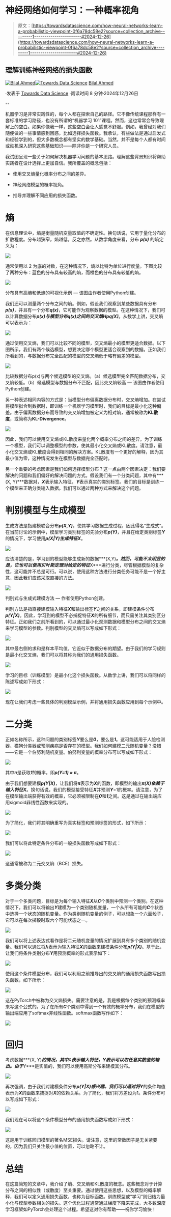 # 神经网络如何学习：一种概率视角

> 原文：[https://towardsdatascience.com/how-neural-networks-learn-a-probabilistic-viewpoint-0f6a78dc58e2?source=collection_archive---------1-----------------------#2024-12-26](https://towardsdatascience.com/how-neural-networks-learn-a-probabilistic-viewpoint-0f6a78dc58e2?source=collection_archive---------1-----------------------#2024-12-26)

## 理解训练神经网络的损失函数

[](https://medium.com/@bilalhsp?source=post_page---byline--0f6a78dc58e2--------------------------------)[![Bilal Ahmed](../Images/840f8aedf34c06a410f35290443769e2.png)](https://medium.com/@bilalhsp?source=post_page---byline--0f6a78dc58e2--------------------------------)[](https://towardsdatascience.com/?source=post_page---byline--0f6a78dc58e2--------------------------------)[![Towards Data Science](../Images/a6ff2676ffcc0c7aad8aaf1d79379785.png)](https://towardsdatascience.com/?source=post_page---byline--0f6a78dc58e2--------------------------------) [Bilal Ahmed](https://medium.com/@bilalhsp?source=post_page---byline--0f6a78dc58e2--------------------------------)

·发表于 [Towards Data Science](https://towardsdatascience.com/?source=post_page---byline--0f6a78dc58e2--------------------------------) ·阅读时间 8 分钟·2024年12月26日

--

机器学习是非常实践性的，每个人都在探索自己的路径。它不像传统课程那样有一套标准的学习路径，也没有所谓的“机器学习 101”课程。然而，这也常常会导致理解上的空白。如果你像我一样，这些空白会让人感觉不舒服。例如，我曾经对我们随便做的一些事情感到困惑，比如选择损失函数。我承认，有些做法是通过启发式和经验学到的，但大多数概念都有坚实的数学基础。当然，并不是每个人都有时间或动机深入研究这些基础知识——除非你是一个研究人员。

我试图呈现一些关于如何解决机器学习问题的基本思路。理解这些背景知识将帮助实践者在设计选择上更加自信。我所覆盖的概念包括：

+   使用交叉熵量化概率分布之间的差异。

+   神经网络模型的概率视角。

+   推导并理解不同应用的损失函数。

# 熵

在信息理论中，熵是衡量随机变量取值的不确定性。换句话说，它用于量化分布的扩散程度。分布越狭窄，熵越低，反之亦然。从数学角度来看，分布 ***p(x)*** 的熵定义为：

![](../Images/33dd85ca764eeece3a21440ee7905d46.png)

通常使用以 2 为底的对数，在这种情况下，熵以比特为单位进行度量。下图比较了两种分布：蓝色的分布具有较高的熵，而橙色的分布具有较低的熵。

![](../Images/964baafb5e977e35c85107b5f4900b32.png)

分布具有高熵和低熵的可视化示例 — 该图由作者使用Python创建。

我们还可以测量两个分布之间的熵。例如，假设我们观察到某些数据具有分布***p(x)***，并且有一个分布***q(x)***，它可能作为观察数据的模型。在这种情况下，我们可以计算数据分布***p(x)***与模型分布***q(x)***之间的交叉熵***Hpq​(X)***。从数学上讲，交叉熵可以表示为：

![](../Images/4fa58dee8edcc1c39b14f48a872a761a.png)

通过使用交叉熵，我们可以比较不同的模型，交叉熵最小的模型更适合数据。以下图所示，我们有两个候选模型，想要决定哪个模型更适合观察到的数据。正如我们所看到的，与数据分布完全匹配的模型的交叉熵低于略有偏差的模型。

![](../Images/0969895a26721b15b064252d92294c46.png)

比较数据分布p(x)与两个候选模型的交叉熵。（a）候选模型完全匹配数据分布，交叉熵较低。（b）候选模型与数据分布不匹配，因此交叉熵较高 — 该图由作者使用Python创建。

另一种表述相同内容的方式是：当模型分布偏离数据分布时，交叉熵增加。在尝试将模型拟合到数据时，即训练一个机器学习模型时，我们的目标是最小化这种偏差。由于偏离数据分布而导致的交叉熵增加被定义为相对熵，通常被称为**KL散度**，或简称为**KL-Divergence**。

![](../Images/2b6f13e6fb4bf7a5a1edcc559307df54.png)

因此，我们可以使用交叉熵或KL散度来量化两个概率分布之间的差异。为了训练一个模型，我们可以调整模型的参数，使其最小化交叉熵或KL散度。请注意，最小化交叉熵或KL散度会得到相同的解决方案。KL散度有一个更好的解释，因为其最小值为零，这种情况发生在模型与数据完全匹配时。

另一个重要的考虑因素是我们如何选择模型分布？这一点由两个因素决定：我们要解决的问题和我们偏好的解决问题的方式。假设我们有一个分类问题，其中有***(X, Y)***数据对，***X***表示输入特征，***Y***表示真实的类别标签。我们的目标是训练一个模型来正确分类输入数据。我们可以通过两种方式来解决这个问题。

# 判别模型与生成模型

生成方法是指建模联合分布***p(X,Y)***，使其学习数据生成过程，因此得名“生成式”。在当前讨论的示例中，模型学习类别标签的先验分布***p(Y)***，并且在给定类别标签***Y***的情况下，学习使用***p(X|Y)***生成特征***X***。

![](../Images/5eb90240b9184995d34273875592b62f.png)

应该清楚的是，学习到的模型能够生成新的数据***(X,Y)***。然而，可能不太明显的是，它也可以使用贝叶斯定理对给定的特征***X***进行分类，尽管根据模型的复杂性，这可能并不总是可行。可以说，使用这种方法进行分类任务可能不是一个好主意，因此我们应该采取直接的方法。

![](../Images/a8c29ddac205624e27902f56d5dcc526.png)

判别式与生成式建模方法 — 作者使用Python创建。

判别方法是指直接建模输入特征***X***和输出标签***Y***之间的关系，即建模条件分布***p(Y|X)***。因此，学习到的模型不必捕捉特征***X***的所有细节，而只需关注其类别区分特征。正如我们之前所看到的，可以通过最小化观测数据和模型分布之间的交叉熵来学习模型的参数。判别模型的交叉熵可以写成如下形式：

![](../Images/16acd7e725501a5072a2743d1d0c700d.png)

其中最右侧的求和是样本平均值，它近似于数据分布的期望。由于我们的学习规则是最小化交叉熵，我们可以将其称为我们的通用损失函数。

![](../Images/a033e75b7e65062de1656ecb8e087c7d.png)

学习的目标（训练模型）是最小化这个损失函数。从数学上讲，我们可以将同样的陈述写成如下形式：

![](../Images/e3beee4f01aff22571a56f8d67802dea.png)

现在让我们考虑一些具体的判别模型示例，并将通用损失函数应用到每个示例中。

# 二分类

正如名称所示，这种问题的类别标签***Y***要么是***0***，要么是***1***。这可能适用于人脸检测器、猫狗分类器或预测疾病是否存在的模型。我们如何建模二元随机变量？没错——它是一个伯努利随机变量。伯努利变量的概率分布可以写成如下形式：

![](../Images/ea45a2b2ec777baffd917d5767c3efd4.png)

其中***π***是获取***1***的概率，即***p(Y=1) = π***。

由于我们想要建模***p(Y|X)***，让我们将***π***表示为***X***的函数，即模型的输出***π(X)***依赖于输入特征***X***。换句话说，我们的模型接受特征***X***并预测***Y***=1的概率。请注意，为了在模型输出端获得有效的概率，它必须被限制在***0***和***1***之间。这是通过在输出端应用sigmoid非线性函数来实现的。

![](../Images/2f67b498697edf028bc2c24b22c827b5.png)

为了简化，我们将其明确重写为真实标签和预测标签的形式，如下所示：

![](../Images/fa4841469e25d666a92da564ccebeb56.png)

我们可以将此特定条件分布的一般损失函数写成如下形式：

![](../Images/5216ae575375531b227f467ceb2049be.png)

这通常被称为二元交叉熵（BCE）损失。

# 多类分类

对于一个多类问题，目标是为每个输入特征***X***从***C***个类别中预测一个类别。在这种情况下，我们可以将输出***Y***建模为一个类别随机变量，一个从所有可能的***C***个状态中选择一个状态的随机变量。作为类别随机变量的例子，可以想象一个六面骰子，它可以在每次掷骰时取六个可能状态之一。

![](../Images/37005c1eb91a4b7bd720e337b07a66d2.png)

我们可以将上述表达式看作是将二元随机变量的情况扩展到具有多个类别的随机变量。我们可以通过将***λ***表示为输入特征***X***的函数来建模条件分布***p(Y|X)***。基于此，让我们将条件类别分布***Y***用预测概率的形式表示如下：

![](../Images/6e29155a0355083486acf8a0c0e05db1.png)

使用这个条件模型分布，我们可以利用之前推导出的交叉熵的通用损失函数写出损失函数，如下所示：

![](../Images/6ad3ae465bf243324e79a6d733c009de.png)

这在PyTorch中被称为交叉熵损失。需要注意的是，我是根据每个类别的预测概率来写这个公式的。为了在所有***C***个类别中得到一个有效的概率分布，我们在模型的输出端应用了softmax非线性函数。softmax函数写作如下：

![](../Images/4ac6a4e9220c2e17d64eb467e6b72096.png)

# 回归

考虑数据***(X, Y)***的情况，其中***X***表示输入特征，***Y***表示可以取任意实数值的输出。由于***Y***是实值的，我们可以使用高斯分布来建模其分布。

![](../Images/01010a2acfb87ce81341cc905424a55d.png)

再次强调，由于我们对建模条件分布***p(Y|X)***感兴趣。我们可以通过将***Y***的条件均值表示为***X***的函数来捕捉对***X***的依赖关系。为了简化，我们将方差设为1。条件分布可以写成如下形式：

![](../Images/0d630333a23272a40e4824a00d0c5841.png)

我们现在可以将这个条件模型分布的通用损失函数写成如下形式：

![](../Images/003a6bd679d934b65064b8b13cefe42d.png)

这是用于训练回归模型的著名MSE损失。请注意，这里的常数因子是无关紧要的，因为我们只关注最小值的位置，可以忽略不计。

# 总结

在这篇简短的文章中，我介绍了熵、交叉熵和KL散度的概念。这些概念对于计算分布之间的相似性（或散度）至关重要。通过使用这些思想，以及模型的概率解释，我们可以定义通用损失函数，也称为目标函数。训练模型或“学习”则归结为最小化与模型参数相关的损失。这个优化过程通常通过梯度下降来完成，大多数深度学习框架如PyTorch会处理这个过程。希望这对你有帮助——祝你学习愉快！
